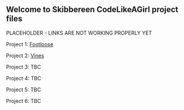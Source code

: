 ## Welcome to Skibbereen CodeLikeAGirl project files

PLACEHOLDER - LINKS ARE NOT WORKING PROPERLY YET


Project 1: [Footloose](https://codelikeagirlvodafoneireland.github.io/Cavan_2018/Footloose/index.html)

Project 2: [Vines](https://codelikeagirlvodafoneireland.github.io/Cavan_2018/KEJ%20Vines/Homepage.html)

Project 3: TBC

Project 4: TBC

Project 5: TBC

Project 6: TBC
